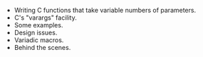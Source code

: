 * Writing C functions that take variable numbers of parameters.
* C's "varargs" facility.
* Some examples.
* Design issues.
* Variadic macros.
* Behind the scenes.
